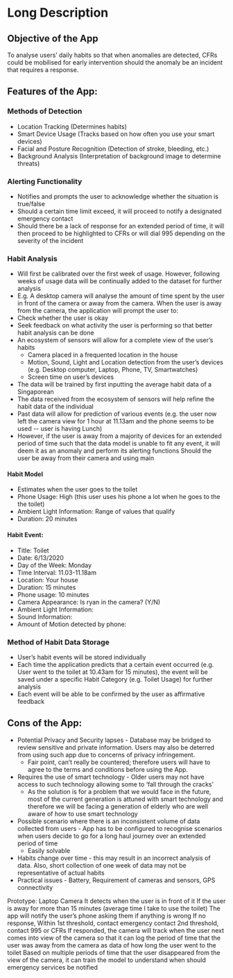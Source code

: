 # Long Description

## Objective of the App
To analyse users’ daily habits so that when anomalies are detected, CFRs could be mobilised for early intervention should the anomaly be an incident that requires a response.

## Features of the App:

### Methods of Detection
- Location Tracking (Determines habits)
- Smart Device Usage (Tracks based on how often you use your smart devices)
- Facial and Posture Recognition (Detection of stroke, bleeding, etc.)
- Background Analysis (Interpretation of background image to determine threats)

### Alerting Functionality
- Notifies and prompts the user to acknowledge whether the situation is true/false
- Should a certain time limit exceed, it will proceed to notify a designated emergency contact
- Should there be a lack of response for an extended period of time, it will then proceed to be highlighted to CFRs or will dial 995 depending on the severity of the incident

### Habit Analysis
- Will first be calibrated over the first week of usage. However, following weeks of usage data will be continually added to the dataset for further analysis
- E.g. A desktop camera will analyse the amount of time spent by the user in front of the camera or away from the camera. When the user is away from the camera, the application will prompt the user to:
 - Check whether the user is okay
 - Seek feedback on what activity the user is performing so that better habit analysis can be done
- An ecosystem of sensors will allow for a complete view of the user’s habits
  - Camera placed in a frequented location in the house
  - Motion, Sound, Light and Location detection from the user’s devices (e.g. Desktop computer, Laptop, Phone, TV, Smartwatches)
  - Screen time on user’s devices
- The data will be trained by first inputting the average habit data of a Singaporean
- The data received from the ecosystem of sensors will help refine the habit data of the individual
- Past data will allow for prediction of various events (e.g. the user now left the camera view for 1 hour at 11.13am and the phone seems to be used -- user is having Lunch)
- However, if the user is away from a majority of devices for an extended period of time such that the data model is unable to fit any event, it will deem it as an anomaly and perform its alerting functions
Should the user be away from their camera and using main

#### Habit Model
- Estimates when the user goes to the toilet
- Phone Usage: High (this user uses his phone a lot when he goes to the the toilet)
- Ambient Light Information: Range of values that qualify
- Duration: 20 minutes

#### Habit Event:
- Title: Toilet
- Date: 6/13/2020
- Day of the Week: Monday
- Time Interval: 11.03-11.18am
- Location: Your house
- Duration: 15 minutes
- Phone usage: 10 minutes
- Camera Appearance: Is ryan in the camera? (Y/N)
- Ambient Light Information:
- Sound Information:
- Amount of Motion detected by phone: 

### Method of Habit Data Storage
- User’s habit events will be stored individually
- Each time the application predicts that a certain event occurred (e.g. User went to the toilet at 10.43am for 15 minutes), the event will be saved under a specific Habit Category (e.g. Toilet Usage) for further analysis
- Each event will be able to be confirmed by the user as affirmative feedback
 
## Cons of the App:
- Potential Privacy and Security lapses - Database may be bridged to review sensitive and private information. Users may also be deterred from using such app due to concerns of privacy infringement.
  - Fair point, can’t really be countered; therefore users will have to agree to the terms and conditions before using the App.
- Requires the use of smart technology - Older users may not have access to such technology allowing some to ‘fall through the cracks’
  - As the solution is for a problem that we would face in the future, most of the current generation is attuned with smart technology and therefore we will be facing a generation of elderly who are well aware of how to use smart technology
- Possible scenario where there is an inconsistent volume of data collected from users - App has to be configured to recognise scenarios when users decide to go for a long haul journey over an extended period of time
  - Easily solvable
- Habits change over time - this may result in an incorrect analysis of data. Also, short collection of one week of data may not be representative of actual habits
- Practical issues - Battery, Requirement of cameras and sensors, GPS connectivity

Prototype: 
Laptop Camera
It detects when the user is in front of it
If the user is away for more than 15 minutes (average time I take to use the toilet)
The app will notify the user’s phone asking them if anything is wrong
If no response, 
Within 1st threshold, contact emergency contact
2nd threshold, contact 995 or CFRs
If responded, the camera will track when the user next comes into view of the camera so that it can log the period of time that the user was away from the camera as data of how long the user went to the toilet
Based on multiple periods of time that the user disappeared from the view of the camera, it can train the model to understand when should emergency services be notified
